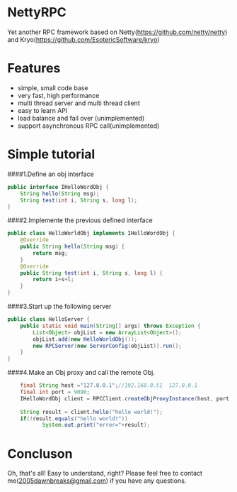 NettyRPC
========

Yet another RPC framework based on Netty(https://github.com/netty/netty) and Kryo(https://github.com/EsotericSoftware/kryo)


Features
========

  * simple, small code base
  * very fast, high performance
  * multi thread server and multi thread client
  * easy to learn API
  * load balance and fail over (unimplemented)
  * support asynchronous RPC call(unimplemented)


Simple tutorial
========
####1.Define an obj interface
```java
public interface IHelloWordObj {
	String hello(String msg);
	String test(int i, String s, long l);
}
```
  
####2.Implemente the previous defined interface
```java
public class HelloWorldObj implements IHelloWordObj {
	@Override
	public String hello(String msg) {
		return msg;
	}
	@Override
	public String test(int i, String s, long l) {
		return i+s+l;
	}
}
```

####3.Start up the following server
```java
public class HelloServer {
	public static void main(String[] args) throws Exception {
		List<Object> objList = new ArrayList<Object>();
		objList.add(new HelloWorldObj());
		new RPCServer(new ServerConfig(objList)).run();
	}
}
```


####4.Make an Obj proxy and call the remote Obj.
```java
    final String host ="127.0.0.1";//192.168.0.51  127.0.0.1
    final int port = 9090;
    IHelloWordObj client = RPCClient.createObjProxyInstance(host, port, IHelloWordObj.class);
    
    String result = client.hello("hello world!");
    if(!result.equals("hello world!"))
           System.out.print("error="+result);
```

Concluson
========
Oh, that's all! Easy to understand, right? Please feel free to contact me(2005dawnbreaks@gmail.com) if you have any questions.
